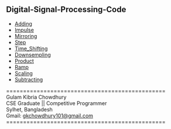 ## Digital-Signal-Processing-Code
* [Adding](https://github.com/GK-CPP/Digital-Signal-Processing-DSP-Code/blob/master/Code/Adding.py)
* [Impulse](https://github.com/GK-CPP/Digital-Signal-Processing-DSP-Code/blob/master/Code/Impulse.py)
* [Mirroring](https://github.com/GK-CPP/Digital-Signal-Processing-DSP-Code/blob/master/Code/Mirroring.py)
* [Step](https://github.com/GK-CPP/Digital-Signal-Processing-DSP-Code/blob/master/Code/Step.py)
* [Time_Shifting](https://github.com/GK-CPP/Digital-Signal-Processing-DSP-Code/blob/master/Code/Time_Shifting.py)
* [Downsempling](https://github.com/GK-CPP/Digital-Signal-Processing-DSP-Code/blob/master/Code/downsempling.py)
* [Product](https://github.com/GK-CPP/Digital-Signal-Processing-DSP-Code/blob/master/Code/product.py)
* [Ramp](https://github.com/GK-CPP/Digital-Signal-Processing-DSP-Code/blob/master/Code/ramp.py)
* [Scaling](https://github.com/GK-CPP/Digital-Signal-Processing-DSP-Code/blob/master/Code/scaling.py)
* [Subtracting](https://github.com/GK-CPP/Digital-Signal-Processing-DSP-Code/blob/master/Code/subtracting.py)


=============================================== <br> 
Gulam Kibria Chowdhury <br>
CSE Graduate || Competitive Programmer <br>
Sylhet, Bangladesh <br>
Gmail: gkchowdhury101@gmail.com <br>
=============================================== <br>
